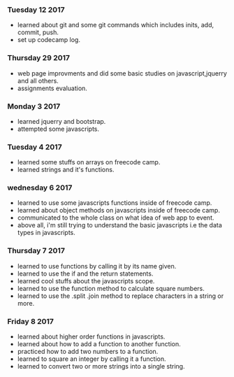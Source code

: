 ### Tuesday 12 2017
- learned about git and some git commands which includes inits, add, commit, push.
- set up codecamp log.
### Thursday 29 2017
- web page improvments and did some basic studies on javascript,jquerry and all others.
- assignments evaluation.
### Monday 3 2017
- learned jquerry and bootstrap.
- attempted some javascripts.
### Tuesday 4 2017
- learned some stuffs on arrays on freecode camp.
- learned strings and it's functions.
### wednesday 6 2017
- learned to use some javascripts functions inside of freecode camp.
- learned about object methods on javascripts inside of freecode camp.
- communicated to the whole class on what idea of web app to event.
- above all, i'm still trying to understand the basic javascripts i.e the data types in javascripts.
### Thursday 7 2017
- learned to use functions by calling it by its name given.
- learned to use the if and the return statements.
- learned cool stuffs about the javascripts scope.
- learned to use the function method to calculate square numbers.
- learned to use the .split .join method to replace characters in a string or more. 
### Friday 8 2017
- learned about higher order functions in javascripts.
- learned about how to add a function to another function.
- practiced how to add two numbers to a function.
- learned to square an integer by calling it a function.
- learned to convert two or more strings into a single string.